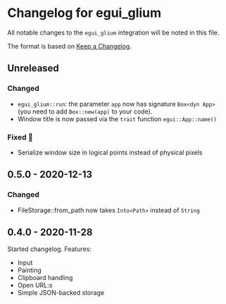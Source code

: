 # Changelog for egui_glium

All notable changes to the `egui_glium` integration will be noted in this file.

The format is based on [Keep a Changelog](https://keepachangelog.com/en/1.0.0/).


## Unreleased

### Changed

* `egui_glium::run`: the parameter `app` now has signature `Box<dyn App>` (you need to add `Box::new(app)` to your code).
* Window title is now passed via the `trait` function `egui::App::name()`

### Fixed 🐛

* Serialize window size in logical points instead of physical pixels


## 0.5.0 - 2020-12-13

### Changed

* FileStorage::from_path now takes `Into<Path>` instead of `String`


## 0.4.0 - 2020-11-28

Started changelog. Features:

* Input
* Painting
* Clipboard handling
* Open URL:s
* Simple JSON-backed storage
